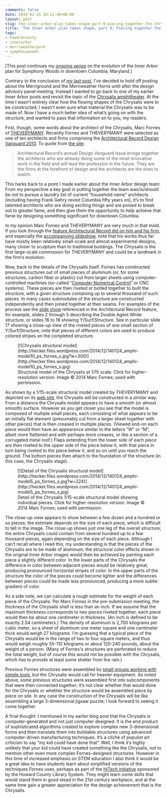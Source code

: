```yaml
---
comments: false
date: 2014-02-25 10:12:48+00:00
layout: post
slug: the-inner-arbor-plan-takes-shape-part-9-piecing-together-the-chrysalis
title: 'The Inner Arbor plan takes shape, part 9: Piecing together the Chrysalis'
tags:
- howardcounty
- innerarbor
- merriweatherpark
- symphonywoods
---
```


[This post continues my [ongoing series](/tag/innerarbor/) on the evolution of the Inner Arbor plan for Symphony Woods in downtown Columbia, Maryland.]

Contrary to the conclusion of [my last post](/2014/02/23/the-inner-arbor-plan-takes-shape-part-8/), I've decided to hold off posting about the Merriground and the Merriweather Horns until after the design advisory panel meeting. Instead I wanted to go back to one of my earlier Inner Arbor posts and revisit the topic of the [Chrysalis amphitheater](/2013/12/09/the-inner-arbor-plan-takes-shape-part-6/). At the time I wasn’t entirely clear how the flowing shapes of the Chrysalis were to be constructed; I wasn’t even sure what material the Chrysalis was to be made of. Now I have a much better idea of what’s going on with the structure, and wanted to pass that information on to you, my readers.

First, though, some words about the architect of the Chrysalis, Marc Fornes of [THEVERYMANY](http://theverymany.com/). Recently Fornes and THEVERYMANY were selected as one of ten architects and firms comprising the [Architectural Record Design Vanguard 2013](http://archrecord.construction.com/features/designvanguard/2013.asp). To quote from [the site](http://archrecord.construction.com/features/designvanguard/):


<blockquote>Architectural Record’s annual Design Vanguard issue brings together the architects who are already doing some of the most innovative work in the field and will lead the profession in the future. They are the firms at the forefront of design and the architects are the ones to watch.</blockquote>


This harks back to a point I made earlier about the Inner Arbor design team: From my perspective a key goal in putting together the team was/is/should be _not_ to pursue a laundry list of current “household name” architects (including having Frank Gehry revisit Columbia fifty years on), it’s to find talented architects who are doing exciting things and are poised to break out to greater fame, and then give them the opportunity to help achieve that fame by designing something significant for downtown Columbia.

In my opinion Marc Fornes and THEVERYMANY are very much in that mold. If you look through the [feature Architectural Record did on him and his firm](http://archrecord.construction.com/features/designvanguard/2013/1312-Marc-Fornes-TheVeryMany.asp), and especially the [accompanying slideshow](http://archrecord.construction.com/features/designvanguard/2013/1312-Marc-Fornes-TheVeryMany-slideshow.asp), note that his works thus far have mostly been relatively small-scale and almost experimental designs, many closer to sculpture than to traditional buildings. The Chrysalis is the first large-scale commission for THEVERYMANY and could be a landmark in the firm’s evolution.

Now, back to the details of the Chrysalis itself. Fornes has constructed previous structures out of small pieces of aluminum (or, for some structures, carbon fiber or plastic) cut from larger sheets using computer-controlled machines (so-called “[Computer Numerical Control](http://en.wikipedia.org/wiki/Numerical_control)” or CNC systems). These pieces are then riveted or bolted together to built the structure, with a given structure containing up to several thousand of such pieces. In many cases submodules of the structure are constructed independently and then joined together at their seams. For examples of the process see the [slide show](http://archrecord.construction.com/features/designvanguard/2013/1312-Marc-Fornes-TheVeryMany-slideshow.asp) referenced in the Architectural Record feature, for example, slides 2 through 5 describing the Double Agent White structure, or slides 16 to 18 showing Y/Surf/Structure. See in particular slide 17 showing a close-up view of the riveted pieces of one small section of Y/Surf/Structure; note that pieces of different colors are used to produce colored stripes on the completed structure.

<figure markdown="1">
[![Chrysalis structural model](http://hecker.files.wordpress.com/2014/12/140124_amphi-model10_ps_fornes_s.jpg?w=300)](http://hecker.files.wordpress.com/2014/12/140124_amphi-model10_ps_fornes_s.jpg)
<figcaption>Structural model of the Chrysalis at 1/15 scale. Click for higher-resolution version. Image © 2014 Marc Fornes; used with permission.</figcaption>
</figure>



As shown by a 1/15-scale structural model created by THEVERYMANY and depicted on its [web site](http://theverymany.com/buildings/13_merriweather-park/), the Chrysalis will be constructed in a similar way. From a distance the Chrysalis model appears to have a smooth (or almost smooth) surface. However as you get closer you see that the model is composed of multiple small pieces, each consisting of what appears to be an initially flat element (presumably cut from a larger sheet together with other pieces) that is then creased in multiple places. (Viewed end-on each piece would then have an appearance similar to the letters “W” or “M”, albeit more flattened and with perhaps more creases, or like a section of a corrugated metal roof.) Flaps extending from the lower side of each piece are then riveted to the upper side of the piece below it, with that piece in turn being riveted to the piece below it, and so on until you reach the ground. The bottom pieces then attach to the foundation of the structure (in this case, the Chrysalis stage).

<figure markdown="1">
[![Detail of the Chrysalis structural model](http://hecker.files.wordpress.com/2014/12/140124_amphi-model5_ps_fornes_s.jpg?w=224)](http://hecker.files.wordpress.com/2014/12/140124_amphi-model5_ps_fornes_s.jpg)
<figcaption>Detail of the Chrysalis 1/15-scale structural model showing individual pieces. Click for higher-resolution version. Image © 2014 Marc Fornes; used with permission.</figcaption>
</figure>



The close-up view appears to show between a few dozen and a hundred or so pieces; the estimate depends on the size of each piece, which is difficult to tell in the image. The close-up shows just one leg of the overall structure; the entire Chrysalis could contain from several hundred up to a few thousand pieces, again depending on the size of each piece. Although I can’t recall where I read this, my understanding is that the pieces of the Chrysalis are to be made of aluminum; the structural color effects shown in the original Inner Arbor images would then be achieved by painting each piece a slightly different color. In the lower parts of the Chrysalis the difference in color between adjacent pieces would be relatively great, producing pronounced horizontal stripes of color. In the upper parts of the structure the color of the pieces could become lighter and the differences between pieces could be made less pronounced, producing a more subtle gradient of color.

As a side note, we can calculate a rough estimate for the weight of each piece of the Chrysalis. Per Marc Fornes in the pre-submission meeting, the thickness of the Chrysalis shell is less than an inch. If we assume that the maximum thickness corresponds to two pieces riveted together, each piece would then be about one centimeter in thickness. (An inch is defined to be exactly 2.54 centimeters.) The density of aluminum is 2,700 kilograms per cubic meter, so a sheet of aluminum one meter square and one centimeter thick would weigh 27 kilograms. I’m guessing that a typical piece of the Chrysalis would be in the range of two to four square meters, and thus would weigh roughly 55-110 kilograms or about 120-240 pounds, about the weight of a person. (Many of Fornes's structures are perforated to reduce the total weight, but of course this would not be possible with the Chrysalis, which has to provide at least some shelter from the rain.)

Previous Fornes structures were assembled by [small groups working with simple tools](http://krishenning.com/theverymany/), but the Chrysalis would call for heavier equipment. As noted above, some previous structures were assembled first into subcomponents that were then connected together; it’s not clear whether that would done for the Chrysalis or whether the structure would be assembled piece by piece on site. In any case the construction of the Chrysalis will be like assembling a large 3-dimensional jigsaw puzzle; I look forward to seeing it come together.

A final thought: I mentioned in my earlier blog post that the Chrysalis is computer-generated and not just computer designed: It is the end product of sophisticated algorithms created to explore complex new 3-dimensional forms and then translate them into buildable structures using advanced computer-driven manufacturing techniques. It’s a cliché of populist art criticism to say “my kid could have done that”. Well, I think it’s highly unlikely that your kid could have created something like the Chrysalis, not to mention other even more complex Fornes-designed structures. However in this time of increased emphasis on STEM education I also think it would be a great idea to have students learn about simplified versions of the techniques Fornes uses, perhaps as part of the [HiTech initiative](http://hclibrary.org/index.php?page=691) sponsored by the Howard County Library System. They might learn some skills that would stand them in good stead in the 21st century workplace, and at the same time gain a greater appreciation for the design achievement that is the Chrysalis.



